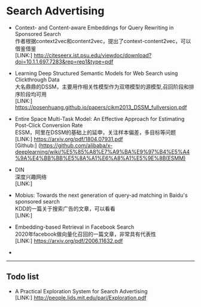 # Search Advertising  


- Context- and Content-aware Embeddings for Query Rewriting in Sponsored Search  
作者根据context2vec和content2vec，提出了context-content2vec，可以借鉴借鉴    
[LINK:] http://citeseerx.ist.psu.edu/viewdoc/download?doi=10.1.1.697.7283&rep=rep1&type=pdf    

  
- Learning Deep Structured Semantic Models 
for Web Search using Clickthrough Data  
大名鼎鼎的DSSM，主要用作相关性模型作为双塔模型的源模型,召回阶段和排序阶段均可用     
[LINK:] https://posenhuang.github.io/papers/cikm2013_DSSM_fullversion.pdf   

- Entire Space Multi-Task Model: An Effective Approach for Estimating Post-Click Conversion Rate   
ESSM，阿里在DSSM的基础上的延申，关注样本偏差，多目标等问题  
[LINK:] https://arxiv.org/pdf/1804.07931.pdf   
[Github:] (https://github.com/alibaba/x-deeplearning/wiki/%E5%85%A8%E7%A9%BA%E9%97%B4%E5%A4%9A%E4%BB%BB%E5%8A%A1%E6%A8%A1%E5%9E%8B(ESMM)      

- DIN  
深度兴趣网络  
[LINK:]   

   




- Mobius: Towards the next generation of query-ad matching in Baidu's sponsored search  
KDD的一篇关于搜索广告的文章，可以看看  
[LINK:]    

- Embedding-based Retrieval in Facebook Search  
2020年facebook做向量化召回的一篇文章，非常具有代表性   
[LINK:] https://arxiv.org/pdf/2006.11632.pdf   

-  
----


## Todo list   
- A Practical Exploration System for Search Advertising    
[LINK:] http://people.lids.mit.edu/pari/Exploration.pdf  


 
